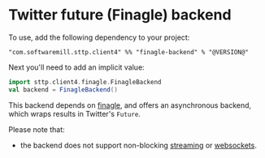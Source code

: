 # Twitter future (Finagle) backend

To use, add the following dependency to your project:

```
"com.softwaremill.sttp.client4" %% "finagle-backend" % "@VERSION@"
```

Next you'll need to add an implicit value:

```scala
import sttp.client4.finagle.FinagleBackend
val backend = FinagleBackend()
```

This backend depends on [finagle](https://twitter.github.io/finagle/), and offers an asynchronous backend, which wraps results in Twitter's `Future`.

Please note that: 

* the backend does not support non-blocking [streaming](../requests/streaming.md) or [websockets](../websockets.md).
